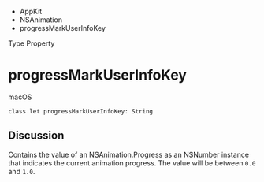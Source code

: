 

- AppKit
- NSAnimation
-  progressMarkUserInfoKey 

Type Property

# progressMarkUserInfoKey

macOS

``` source
class let progressMarkUserInfoKey: String
```

## Discussion

Contains the value of an NSAnimation.Progress as an NSNumber instance that indicates the current animation progress. The value will be between `0.0` and `1.0`.


